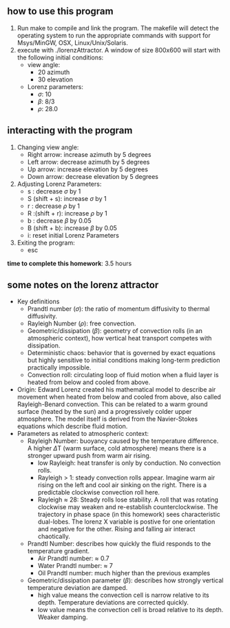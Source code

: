 ## how to use this program
1) Run make to compile and link the program. The makefile will detect the operating system to run the appropriate commands with support for Msys/MinGW, OSX, Linux/Unix/Solaris. 
2) execute with ./lorenzAttractor. A window of size 800x600 will start with the following initial conditions:
    - view angle:
         - 20 azimuth
         - 30 elevation
    - Lorenz parameters: 
         - $\sigma$: 10
         - $\beta$: 8/3
         - $\rho$: 28.0

## interacting with the program
1) Changing view angle:
    - Right arrow: increase azimuth by 5 degrees
    - Left arrow: decrease azimuth by 5 degrees
    - Up arrow: increase elevation by 5 degrees
    - Down arrow: decrease elevation by 5 degrees
2) Adjusting Lorenz Parameters:
    - s : decrease $\sigma$ by 1
    - S (shift + s): increase $\sigma$ by 1
    - r : decrease $\rho$ by 1
    - R :(shift + r): increase $\rho$ by 1
    - b : decrease $\beta$ by 0.05
    - B (shift + b): increase $\beta$ by 0.05
    - i: reset initial Lorenz Parameters
3) Exiting the program:
     - esc

__time to complete this homework__: 3.5 hours 

## some notes on the lorenz attractor
 - Key definitions
    - Prandtl number ($\sigma$): the ratio of momentum diffusivity to thermal diffusivity. 
    - Rayleigh Number ($\rho$): free convection.
    - Geometric/dissipation ($\beta$): geometry of convection rolls (in an atmospheric context), how vertical heat transport competes with dissipation. 
    - Deterministic chaos: behavior that is governed by exact equations but highly sensitive to initial conditions making long-term prediction practically impossible.
    - Convection roll: circulating loop of fluid motion when a fluid layer is heated from below and cooled from above. 
 - Origin: Edward Lorenz created his mathematical model to describe air movement when heated from below and cooled from above, also called Rayleigh-Benard convection. This can be related to a warm ground surface (heated by the sun) and a progressively colder upper atmosphere. The model itself is derived from the Navier-Stokes equations which describe fluid motion.
  - Parameters as related to atmospheric context: 
    - Rayleigh Number: buoyancy caused by the temperature difference. A higher $\Delta$T (warm surface, cold atmosphere) means there is a stronger upward push from warm air rising. 
        - low Rayleigh: heat transfer is only by conduction. No convection rolls.
        - Rayleigh > 1: steady convection rolls appear. Imagine warm air rising on the left and cool air sinking on the right. There is a predictable clockwise convection roll here.
        - Rayleigh $\approx$ 28: Steady rolls lose stability. A roll that was rotating clockwise may weaken and re-establish counterclockwise. The trajectory in phase space (in this homework) sees characteristic dual-lobes. The lorenz X variable is postive for one orientation and negative for the other. Rising and falling air interact chaotically.
    - Prandtl Number: describes how quickly the fluid responds to the temperature gradient.
        - Air Prandtl number: $\approx$ 0.7
        - Water Prandtl number: $\approx$ 7
        - Oil Prandtl number: much higher than the previous examples
    - Geometric/dissipation parameter ($\beta$): describes how strongly vertical temperature deviation are damped.
        - high value means the convection cell is narrow relative to its depth. Temperature deviations are corrected quickly. 
        - low value means the convection cell is broad relative to its depth. Weaker damping.